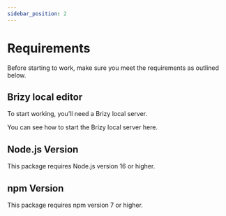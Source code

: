 ```yaml
---
sidebar_position: 2
---
```


# Requirements

Before starting to work, make sure you meet the requirements as outlined below.

## Brizy local editor
To start working, you’ll need a Brizy local server. 

You can see how to start the Brizy local server here.

## Node.js Version

This package requires Node.js version 16 or higher.

## npm Version

This package requires npm version 7 or higher.
